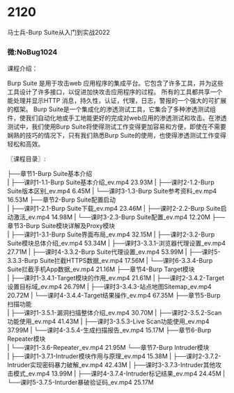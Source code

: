 # 2120
马士兵-Burp Suite从入门到实战2022
### 微:NoBug1024 


课程介绍：

Burp Suite 是用于攻击web 应用程序的集成平台。它包含了许多工具，并为这些工具设计了许多接口，以促进加快攻击应用程序的过程。 所有的工具都共享一个能处理并显示HTTP 消息，持久性，认证，代理，日志，警报的一个强大的可扩展的框架。 Burp Suite是一个集成化的渗透测试工具，它集合了多种渗透测试组件，使我们自动化地或手工地能更好的完成对web应用的渗透测试和攻击。在渗透测试中，我们使用Burp Suite将使得测试工作变得更加容易和方便，即使在不需要娴熟的技巧的情况下，只有我们熟悉Burp Suite的使用，也使得渗透测试工作变得轻松和高效。

〖课程目录〗:

├──章节1-Burp Suite基本介绍  
|   ├──课时1-1.1-Burp Suite基本介绍_ev.mp4  23.93M
|   ├──课时2-1.2-Burp Suite版本区别_ev.mp4  6.45M
|   └──课时3-1.3-Burp Suite参考资料_ev.mp4  16.53M
├──章节2-Burp Suite配置启动  
|   ├──课时1-2.1-Burp Suite下载_ev.mp4  23.46M
|   ├──课时2-2.2-Burp Suite启动激活_ev.mp4  14.98M
|   └──课时3-2.3-Burp Suite配置_ev.mp4  12.20M
├──章节3-Burp Suite模块详解及Proxy模块  
|   ├──课时1-3.1-Burp Suite界面布局_ev.mp4  32.15M
|   ├──课时2-3.2-Burp Suite模块总体介绍_ev.mp4  53.34M
|   ├──课时3-3.3.1-浏览器代理设置_ev.mp4  27.71M
|   ├──课时4-3.3.2-Burp Suite代理设置_ev.mp4  53.99M
|   ├──课时5-3.3.3-Burp Suite拦截HTTPS数据_ev.mp4  17.56M
|   └──课时6-3.3.4-Burp Suite拦截手机App数据_ev.mp4  21.16M
├──章节4-Burp Target模块  
|   ├──课时1-3.4.1-Target模块的作用_ev.mp4  21.61M
|   ├──课时2-3.4.2-Target设置目标域_ev.mp4  26.79M
|   ├──课时3-3.4.3-站点地图Sitemap_ev.mp4  20.72M
|   └──课时4-3.4.4-Target结果操作_ev.mp4  67.35M
├──章节5-Burp 扫描功能  
|   ├──课时1-3.5.1-漏洞扫描整体介绍_ev.mp4  30.70M
|   ├──课时2-3.5.2-Scan功能使用_ev.mp4  41.43M
|   ├──课时3-3.5.3-Live Scan功能使用_ev.mp4  37.99M
|   └──课时4-3.5.4-生成扫描报告_ev.mp4  15.17M
├──章节6-Burp Repeater模块  
|   └──课时1-3.6-Repeater_ev.mp4  21.95M
└──章节7-Burp Intruder模块  
|   ├──课时1-3.7.1-Intruder模块作用与原理_ev.mp4  15.38M
|   ├──课时2-3.7.2-Intruder实现密码暴力破解_ev.mp4  42.43M
|   ├──课时3-3.7.3-Intruder其他攻击模式_ev.mp4  13.99M
|   ├──课时4-3.7.4-Intruder标记结果_ev.mp4  24.45M
|   └──课时5-3.7.5-Inturder暴破验证码_ev.mp4  25.17M
